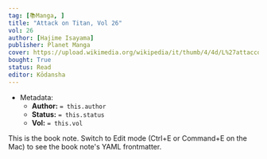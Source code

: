 ```yaml
---
tag: [📚Manga, ]
title: "Attack on Titan, Vol 26"
vol: 26
author: [Hajime Isayama]
publisher: Planet Manga
cover: https://upload.wikimedia.org/wikipedia/it/thumb/4/4d/L%27attacco_dei_giganti_copertina.jpeg/800px-L%27attacco_dei_giganti_copertina.jpeg
bought: True
status: Read
editor: Kōdansha
---
```



- Metadata:
	- **Author:** `= this.author`
	- **Status:** `= this.status`
	- **Vol:** `= this.vol`

This is the book note. Switch to Edit mode (Ctrl+E or Command+E on the Mac) to see the book note's YAML frontmatter.
